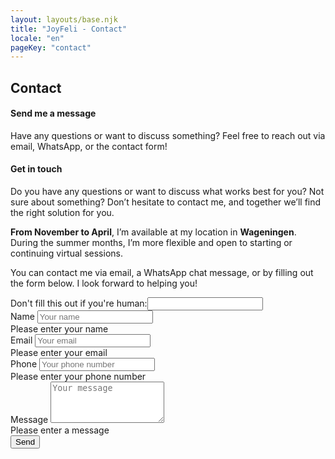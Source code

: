 ```yaml
---
layout: layouts/base.njk
title: "JoyFeli - Contact"
locale: "en"
pageKey: "contact"
---
```


<!-- Hero Section -->
<section class="hero-section overflow-hidden">
  <div class="container position-relative">
    <div class="row">
      <div class="col-12 position-relative m-0 p-0">
        <!-- Background image container -->
        <div class="bg-image contact-img animate-slide-in-right" data-bg="/img/Cezsoca.jpg" data-bgPhone="/img/soca.jpg">
        </div>
        <!-- Text overlay -->
        <div class="text-overlay contact-text animate-slide-in-left bg-white bg-opacity-75 p-4 p-xxl-5">
          <h1 class="separator text-uppercase">
            <span class="d-block mb-2">
              <span><strong>Contact</strong></span>
            </span>
          </h1>
            <h4>
              <span class="d-block mb-3 fst-italic">
                Send me a message
              </span>
            </h4>
          <p>
            Have any questions or want to discuss something? Feel free to reach out via email, WhatsApp, or the contact form!
          </p>
        </div>
      </div>
    </div>
  </div>
</section>
<!-- End Hero Section -->
<div class="sun-divider">
  <span class="sun"></span>
</div>
<section class="contact-section py-5">
  <div class="container">
    <div class="row">
      <div class="col-lg-6">
        <h4 class="mb-5 separator">Get in touch</h4>
        <p>
          Do you have any questions or want to discuss what works best for you? Not sure about something? Don’t hesitate to contact me, and together we’ll find the right solution for you.
        </p>
        <p>
          <strong>From November to April</strong>, I’m available at my location in <strong>Wageningen</strong>. During the summer months, I’m more flexible and open to starting or continuing virtual sessions.
        </p>
        <p>
          You can contact me via email, a WhatsApp chat message, or by filling out the form below. I look forward to helping you!
        </p>
      </div>
      <div class="col-lg-6 my-5 ps-lg-5">
        <form 
          method="POST"
          data-netlify="true"
          netlify-honeypot="bot-field"
          name="contact-form" class="needs-validation"
          novalidate
        >
          <input type="hidden" name="form-name" value="contact-form" />
          <div class="visually-hidden">
            <label>
              Don't fill this out if you're human:<input name="bot-field">
            </label>
          </div>
          <div class="mb-3">
            <label for="name" class="form-label">Name</label>
            <input type="text" class="form-control" id="name" name="name" placeholder="Your name" required>
            <div class="invalid-feedback">Please enter your name</div>
          </div>
          <div class="mb-3">
            <label for="email" class="form-label">Email</label>
            <input type="email" class="form-control" id="email" name="email" placeholder="Your email" required>
            <div class="invalid-feedback">Please enter your email</div>
          </div>
          <div class="mb-3">
            <label for="phone" class="form-label">Phone</label>
            <input type="tel" class="form-control" id="phone" name="phone" placeholder="Your phone number">
            <div class="invalid-feedback">Please enter your phone number</div>
          </div>
          <div class="mb-3">
            <label for="message" class="form-label">Message</label>
            <textarea class="form-control" id="message" name="message" rows="4" placeholder="Your message" required></textarea>
            <div class="invalid-feedback">Please enter a message</div>
          </div>
          <div class="text-center">
            <button type="submit" class="btn custom-btn">Send</button>
          </div>
          <div id="form-message" class="text-center mt-3 p-3 rounded"></div>
        </form>
      </div>
    </div>
  </div>
</section>